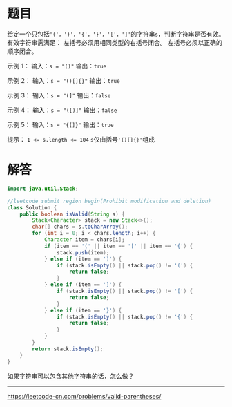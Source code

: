 # 题目
给定一个只包括` '('，')'，'{'，'}'，'['，']' `的字符串`s`，判断字符串是否有效。 
有效字符串需满足： 
左括号必须用相同类型的右括号闭合。 
左括号必须以正确的顺序闭合。 

示例 1： 
输入：`s = "()"`
输出：`true`

示例 2： 
输入：`s = "()[]{}"`
输出：`true`

示例 3： 
输入：`s = "(]"`
输出：`false`

示例 4： 
输入：`s = "([)]"`
输出：`false`

示例 5： 
输入：`s = "{[]}"`
输出：`true`

提示： 
`1 <= s.length <= 104`
`s`仅由括号`'()[]{}'`组成 

# 解答
```java 
import java.util.Stack;

//leetcode submit region begin(Prohibit modification and deletion)
class Solution {
    public boolean isValid(String s) {
        Stack<Character> stack = new Stack<>();
        char[] chars = s.toCharArray();
        for (int i = 0; i < chars.length; i++) {
            Character item = chars[i];
            if (item == '(' || item == '[' || item == '{') {
                stack.push(item);
            } else if (item == ')') {
                if (stack.isEmpty() || stack.pop() != '(') {
                    return false;
                }
            } else if (item == ']') {
                if (stack.isEmpty() || stack.pop() != '[') {
                    return false;
                }
            } else if (item == '}') {
                if (stack.isEmpty() || stack.pop() != '{') {
                    return false;
                }
            }
        }
        return stack.isEmpty();
    }
}
```

如果字符串可以包含其他字符串的话，怎么做？

---
https://leetcode-cn.com/problems/valid-parentheses/
